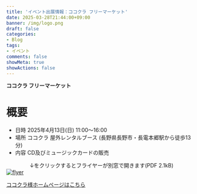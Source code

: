 ```yaml
---
title: 'イベント出展情報：ココクラ フリーマーケット'
date: 2025-03-28T21:44:00+09:00
banner: /img/logo.png
draft: false
categories:
- Blog
tags:
- イベント
comments: false
showMeta: true
showActions: false
---
```


**ココクラ フリーマーケット**

# 概要
- 日時 2025年4月13日(日) 11:00～16:00
- 場所 ココクラ 屋外レンタルブース (長野県長野市・長電本郷駅から徒歩13分)
- 内容 CD及びミュージックカードの販売

<center>↓をクリックするとフライヤーが別窓で開きます(PDF 2.1kB)</center>
<a href="/img/blog/20250328/flyer.pdf" target="_blank"><img src="/img/blog/20250328/flyer.png" alt="flyer"></a>

[ココクラ様ホームページはこちら](https://cococura.online/)
